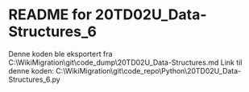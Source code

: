 # README for 20TD02U_Data-Structures_6
Denne koden ble eksportert fra C:\WikiMigration\git\code_dump\20TD02U_Data-Structures.md
Link til denne koden: C:\WikiMigration\git\code_repo\Python\20TD02U_Data-Structures_6.py
